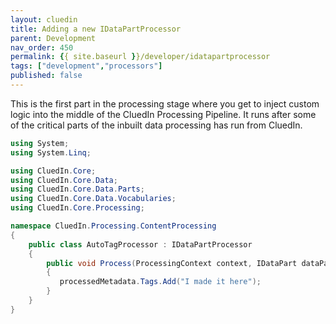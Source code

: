 ```yaml
---
layout: cluedin
title: Adding a new IDataPartProcessor
parent: Development
nav_order: 450
permalink: {{ site.baseurl }}/developer/idatapartprocessor
tags: ["development","processors"]
published: false
---
```


This is the first part in the processing stage where you get to inject custom logic into the middle of the CluedIn Processing Pipeline. It runs after some of the critical parts of the inbuilt data processing has run from CluedIn.

```csharp
using System;
using System.Linq;

using CluedIn.Core;
using CluedIn.Core.Data;
using CluedIn.Core.Data.Parts;
using CluedIn.Core.Data.Vocabularies;
using CluedIn.Core.Processing;

namespace CluedIn.Processing.ContentProcessing
{
    public class AutoTagProcessor : IDataPartProcessor
    {
        public void Process(ProcessingContext context, IDataPart dataPart, IProcessedEntityMetadataPart processedMetadata)
        {
           processedMetadata.Tags.Add("I made it here");
        }
    }
}

```